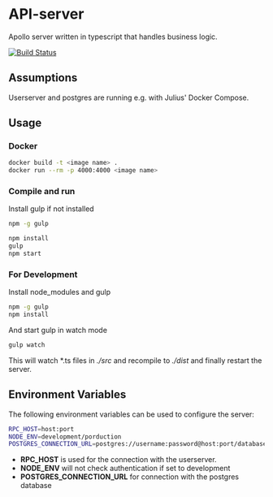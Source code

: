 # API-server
Apollo server written in typescript that handles business logic.

[![Build Status](https://travis-ci.com/flotte-goes-smart/apollo-server.svg?token=YfRmpHAXqyUafCgSEexw&branch=main)](https://travis-ci.com/flotte-goes-smart/apollo-server)

## Assumptions
Userserver and postgres are running e.g. with Julius' Docker Compose.
## Usage
### Docker
```bash
docker build -t <image name> .
docker run --rm -p 4000:4000 <image name>
```
### Compile and run
Install gulp if not installed
```bash
npm -g gulp
```
```bash
npm install
gulp
npm start
```
### For Development
Install node\_modules and gulp
```bash
npm -g gulp
npm install
```
And start gulp in watch mode
```bash
gulp watch
```
This will watch *.ts files in _./src_ and recompile to _./dist_ and finally restart the server.

## Environment Variables
The following environment variables can be used to configure the server:
```bash
RPC_HOST=host:port
NODE_ENV=development/porduction
POSTGRES_CONNECTION_URL=postgres://username:password@host:port/database_name
```
- __RPC_HOST__ is used for the connection with the userserver.
- __NODE_ENV__ will not check authentication if set to development
- __POSTGRES_CONNECTION_URL__ for connection with the postgres database
